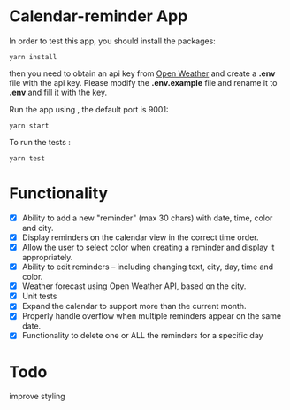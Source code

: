 # Calendar-reminder App

In order to test this app, you should install the packages: 

    yarn install
then you need to obtain an api key from [Open Weather](https://openweathermap.org/api) and create a **.env** file with the api key. Please modify the **.env.example** file and rename it to **.env** and fill it with the key.

Run the app using , the default port is 9001: 

    yarn start
To run the tests : 

    yarn test

# Functionality

 - [x] Ability to add a new "reminder" (max 30 chars) with date, time, color and city. 
- [x]  Display reminders on the calendar view in the correct time order.
- [x] Allow the user to select color when creating a reminder and display it appropriately.
- [x] Ability to edit reminders – including changing text, city, day, time and color.
- [x] Weather forecast using Open Weather API, based on the city.
- [x]  Unit tests
- [x] Expand the calendar to support more than the current month.
- [x] Properly handle overflow when multiple reminders appear on the same date.
- [x] Functionality to delete one or ALL the reminders for a specific day

# Todo
improve styling